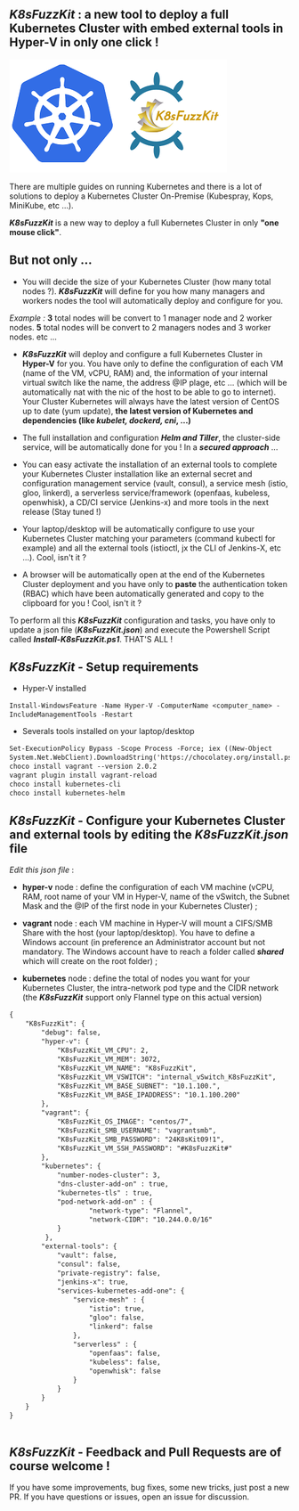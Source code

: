 
## _K8sFuzzKit_ : a new tool to deploy a full Kubernetes Cluster with embed external tools in Hyper-V in only one click !

![ScreenShot](https://github.com/fboukezzoula/K8sFuzzKit/blob/master/resources/K8sFuzzKitLogo.png)


There are multiple guides on running Kubernetes and there is a lot of solutions to deploy a Kubernetes Cluster On-Premise (Kubespray, Kops, MiniKube, etc ...).

**_K8sFuzzKit_** is a new way to deploy a full Kubernetes Cluster in only **"one mouse click"**.  

## But not only ...
 
+ You will decide the size of your Kubernetes Cluster (how many total nodes ?). **_K8sFuzzKit_** will define for you how many managers and workers nodes the tool will automatically deploy and configure for you.

_Example :_ 
**3** total nodes will be convert to 1 manager node and 2 worker nodes. 
**5** total nodes will be convert to 2 managers nodes and 3 worker nodes. etc ... 

+ **_K8sFuzzKit_** will deploy and configure a full Kubernetes Cluster in **Hyper-V** for you. You have only to define the configuration of each VM (name of the VM, vCPU, RAM) and, the information of your internal virtual switch like the name, the address @IP plage, etc ...  (which will be automatically nat with the nic of the host to be able to go to internet). Your Cluster Kubernetes will always have the latest version of CentOS up to date (yum update), **the latest version of Kubernetes and dependencies (like _kubelet, dockerd, cni_, ...)**
 
+ The full installation and configuration **_Helm and Tiller_**, the cluster-side service, will be automatically done for you ! In a **_secured approach_** ...

+ You can easy activate the installation of an external tools to complete your Kubernetes Cluster installation like an external secret and configuration management service (vault, consul), 
a service mesh (istio, gloo, linkerd), a serverless service/framework (openfaas, kubeless, openwhisk), a CD/CI service (Jenkins-x) and more tools in the next release (Stay tuned !) 
 
+ Your laptop/desktop will be automatically configure to use your Kubernetes Cluster matching your parameters (command kubectl for example) and all the external tools (istioctl, jx the CLI of Jenkins-X, etc ...). Cool, isn't it ?

+ A browser will be automatically open at the end of the Kubernetes Cluster deployment and you have only to **paste** the authentication token (RBAC) which have been automatically generated and copy to the clipboard for you ! Cool, isn't it ?


To perform all this **_K8sFuzzKit_** configuration and tasks, you have only to update a json file (**_K8sFuzzKit.json_**) and execute the Powershell Script called **_Install-K8sFuzzKit.ps1_**. THAT'S ALL !


## _K8sFuzzKit_ - Setup requirements

+ Hyper-V installed 

``` 
Install-WindowsFeature -Name Hyper-V -ComputerName <computer_name> -IncludeManagementTools -Restart  
``` 

+ Severals tools installed on your laptop/desktop

```
Set-ExecutionPolicy Bypass -Scope Process -Force; iex ((New-Object System.Net.WebClient).DownloadString('https://chocolatey.org/install.ps1'))
choco install vagrant --version 2.0.2
vagrant plugin install vagrant-reload
choco install kubernetes-cli
choco install kubernetes-helm
```

## _K8sFuzzKit_ - Configure your Kubernetes Cluster and external tools by editing the **_K8sFuzzKit.json_** file

_Edit this json file_ :
+ **hyper-v** node : define the configuration of each VM machine (vCPU, RAM, root name of your VM in Hyper-V, name of the vSwitch, the Subnet Mask and the @IP of the first node in your Kubernetes Cluster) ;

+ **vagrant** node : each VM machine in Hyper-V will mount a CIFS/SMB Share with the host (your laptop/desktop). You have to define a Windows account (in preference an Administrator account but not mandatory. The Windows account have to reach a folder called **_shared_** which will create on the root folder) ;

+ **kubernetes** node : define the total of nodes you want for your Kubernetes Cluster, the intra-network pod type and the CIDR network (the **_K8sFuzzKit_** support only Flannel type on this actual version)


``` 
{
    "K8sFuzzKit": {
        "debug": false,
        "hyper-v": {
            "K8sFuzzKit_VM_CPU": 2,
            "K8sFuzzKit_VM_MEM": 3072,
            "K8sFuzzKit_VM_NAME": "K8sFuzzKit",
            "K8sFuzzKit_VM_VSWITCH": "internal_vSwitch_K8sFuzzKit",
            "K8sFuzzKit_VM_BASE_SUBNET": "10.1.100.",
            "K8sFuzzKit_VM_BASE_IPADDRESS": "10.1.100.200"
        },
        "vagrant": {
            "K8sFuzzKit_OS_IMAGE": "centos/7",
            "K8sFuzzKit_SMB_USERNAME": "vagrantsmb",
            "K8sFuzzKit_SMB_PASSWORD": "24K8sKit09!1",
            "K8sFuzzKit_VM_SSH_PASSWORD": "#K8sFuzzKit#"
        },
        "kubernetes": { 
            "number-nodes-cluster": 3,
            "dns-cluster-add-on" : true,
            "kubernetes-tls" : true,
            "pod-network-add-on" : {
                    "network-type": "Flannel",
                    "network-CIDR": "10.244.0.0/16"
            }
         },
        "external-tools": {
            "vault": false,
            "consul": false,
            "private-registry": false,
            "jenkins-x": true,
            "services-kubernetes-add-one": {
                "service-mesh" : {
                    "istio": true,
					"gloo": false,
                    "linkerd": false                    
                },
                "serverless" : {
                    "openfaas": false,
                    "kubeless": false,
                    "openwhisk": false
                } 
            }
        }
    }   
}


``` 



## _K8sFuzzKit_ - Feedback and Pull Requests are of course welcome !
If you have some improvements, bug fixes, some new tricks, just post a new PR. 
If you have questions or issues, open an issue for discussion.
